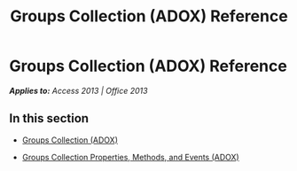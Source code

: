 ﻿---
title: Groups Collection (ADOX) Reference
TOCTitle: Groups Collection (ADOX)
ms:assetid: 99fc8913-b6f9-4df9-9583-ff459e894152
ms:mtpsurl: https://msdn.microsoft.com/en-us/library/JJ249693(v=office.15)
ms:contentKeyID: 48546527
ms.date: 09/18/2015
mtps_version: v=office.15
---

# Groups Collection (ADOX) Reference


_**Applies to:** Access 2013 | Office 2013_

## In this section

  - [Groups Collection (ADOX)](groups-collection-adox.md)

  - [Groups Collection Properties, Methods, and Events (ADOX)](groups-collection-properties-methods-and-events-adox.md)

